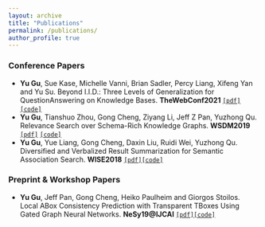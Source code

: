 ```yaml
---
layout: archive
title: "Publications"
permalink: /publications/
author_profile: true
---
```

<!-- 
{% if author.googlescholar %}
  You can also find my articles on <u><a href="{{author.googlescholar}}">my Google Scholar profile</a>.</u>
{% endif %}

{% include base_path %}

{% for post in site.publications reversed %}
  {% include archive-single.html %}
{% endfor %} -->

### Conference Papers
* **Yu Gu**, Sue Kase, Michelle Vanni, Brian Sadler, Percy Liang, Xifeng Yan and Yu Su. Beyond I.I.D.: Three Levels of Generalization for QuestionAnswering on Knowledge Bases. **TheWebConf2021** [`[pdf]`](https://arxiv.org/abs/2011.07743)[`[code]`](https://dki-lab.github.io/GrailQA/) 
* **Yu Gu**, Tianshuo Zhou, Gong Cheng, Ziyang Li, Jeff Z Pan, Yuzhong Qu. Relevance Search over Schema-Rich Knowledge Graphs. **WSDM2019** [`[pdf]`](http://ws.nju.edu.cn/relevance/relsue/relsue-wsdm2019-cr.pdf) [`[code]`](http://ws.nju.edu.cn/relevance/relsue/)
* **Yu Gu**, Yue Liang, Gong Cheng, Daxin Liu, Ruidi Wei, Yuzhong Qu. Diversified and Verbalized Result Summarization for Semantic Association Search. **WISE2018** [`[pdf]`](http://ws.nju.edu.cn/association/summ2018/wise18_extended.pdf)[`[code]`]()


### Preprint & Workshop Papers

* **Yu Gu**, Jeff Pan, Gong Cheng, Heiko Paulheim and Giorgos Stoilos. Local ABox Consistency Prediction with Transparent TBoxes Using Gated Graph Neural Networks. **NeSy19@IJCAI** [`[pdf]`]()[`[code]`]() 



